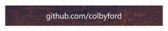 ![github.com/colbyford](https://github.com/colbyford/colbyford/blob/master/githubcomcolbyford.png?raw=true)
<!--
![Colby's GitHub Stats](https://github-readme-stats.vercel.app/api?username=colbyford&bg_color=30,eb7800,000058&title_color=fff&text_color=fff&include_all_commits=true)
[![Top Languages](https://github-readme-stats.vercel.app/api/top-langs/?username=colbyford&layout=compact)](https://github.com/colbyford)
<br>
[![sparkitecture.io](https://github-readme-stats.vercel.app/api/pin/?username=colbyford&repo=sparkitecture&title_color=fff&icon_color=f9f9f9&text_color=9f9f9f&bg_color=151515)](https://github.com/colbyford/sparkitecture)
[![StrainHub](https://github-readme-stats.vercel.app/api/pin/?username=colbyford&repo=StrainHub&title_color=fff&icon_color=f9f9f9&text_color=9f9f9f&bg_color=151515)](https://github.com/colbyford/StrainHub)
-->
<!--
🧬
👨‍🔬
🧑‍
💻
☁️
🦠

-->
